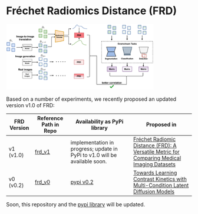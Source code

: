 <!---[![PyPI](https://img.shields.io/pypi/v/frd-score.svg)](https://pypi.org/project/frd-score/)--->

# Fréchet Radiomics Distance (FRD)

<img src="frd_v1/figs/teaser.png" alt="frd overview" width="400"/>

Based on a number of experiments, we recently proposed an updated version v1.0 of FRD: 

| FRD Version | Reference Path in Repo      | Availability as PyPi library                                               | Proposed in                                                                                                                    |
|------------|------------------|----------------------------------------------------------------------------|--------------------------------------------------------------------------------------------------------------------------------|
| v1 (v1.0)  | [frd_v1](frd_v1) | implementation in progress; update in PyPi to v1.0 will be available soon. | [Fréchet Radiomic Distance (FRD): A Versatile Metric for Comparing Medical Imaging Datasets](https://arxiv.org/abs/2412.01496) |
| v0 (v0.2)  | [frd_v0](frd_v0) | [pypi v0.2](https://pypi.org/project/frd-score/0.0.2/)                     | [Towards Learning Contrast Kinetics with Multi-Condition Latent Diffusion Models](https://arxiv.org/abs/2403.13890)            | [frd_v0](frd_v0)                                                                                                               |

Soon, this repository and the [pypi library](pypi.org/project/frd-score) will be updated.
